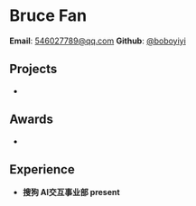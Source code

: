 # Bruce Fan

 **Email**: 546027789@qq.com
 **Github**: [@boboyiyi](https://github.com/boboyiyi)

## Projects

 - 

## Awards

- 

## Experience

- **搜狗 AI交互事业部 present**